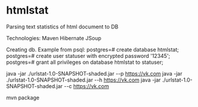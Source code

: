 # htmlstat
Parsing text statistics of html document to DB


Technologies: 
Maven
Hibernate
JSoup

Creating db. Example from psql:
postgres=# create database htmlstat;
postgres=# create user statuser with encrypted password '12345';
postgres=# grant all privileges on database htmlstat to statuser;

java -jar ./urlstat-1.0-SNAPSHOT-shaded.jar --p https://vk.com
java -jar ./urlstat-1.0-SNAPSHOT-shaded.jar --h https://vk.com
java -jar ./urlstat-1.0-SNAPSHOT-shaded.jar --c https://vk.com


mvn package
